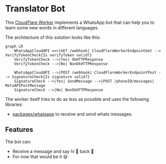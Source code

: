 # Translator Bot

This [CloudFlare Worker](https://developers.cloudflare.com/workers/) implements a WhatsApp bot that can help you to learn some new words in different languages.

The architecture of this solution looks like this:

```mermaid
graph LR
    WhatsAppCloudAPI ==>|GET /webhook| CloudFlareWorkerEndpointGet --> VerifyTokenCheck{Is verifyToken valid?}
    VerifyTokenCheck -->|Yes| OkHTTPResponse
    VerifyTokenCheck -->|No| NonOkHTTPResponse

    WhatsAppCloudAPI -->|POST /webhook| CloudFlareWorkerEndpointPost --> SignatureCheck{Is signature valid?}
    SignatureCheck -->|Yes| SendMessage -->|POST /phoneID/messages| MetaAPIPostMessage
    SignatureCheck -->|No| NonOkHTTPResponse
```

The worker itself tries to do as less as possible and uses the following libraries:

- [packages/whatsapp](/packages/whatsapp/) to receive and send whats messages.

## Features

The bot can:

- Receive a message and say hi :wave: back :tada:
- For now that would be it :smiley:
